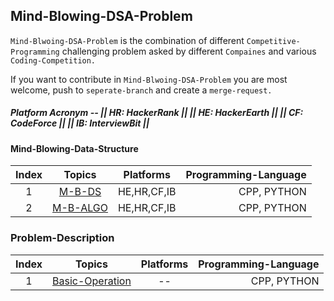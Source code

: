 ## Mind-Blowing-DSA-Problem

`Mind-Blwoing-DSA-Problem` is the combination of different `Competitive-Programming` challenging
problem asked by different `Compaines` and various `Coding-Competition.`

If you want to contribute in `Mind-Blwoing-DSA-Problem` you are most welcome, push to `seperate-branch` and create a `merge-request.`

##### Platform Acronym -- || HR: HackerRank || || HE: HackerEarth || || CF: CodeForce || || IB: InterviewBit ||

#### Mind-Blowing-Data-Structure
| Index | Topics       | Platforms           |  Programming-Language |
|:---:|:-------------:|:-------------:|-------------:|
| 1 | [M-B-DS](../DS-Problem) | HE,HR,CF,IB | CPP, PYTHON |
| 2 | [M-B-ALGO](../Algo-Problem) | HE,HR,CF,IB | CPP, PYTHON |


### Problem-Description

| Index | Topics       | Platforms           |  Programming-Language |
|:---:|:-------------:|:-------------:|-------------:|
| 1 | [Basic-Operation](Basic-Operation) | -- | CPP, PYTHON |
